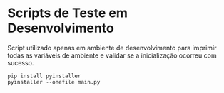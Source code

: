 # Scripts de Teste em Desenvolvimento

Script utilizado apenas em ambiente de desenvolvimento para imprimir todas as variáveis de ambiente
e validar se a inicialização ocorreu com sucesso.

```shell
pip install pyinstaller
pyinstaller --onefile main.py
```
